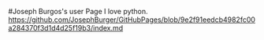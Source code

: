 #Joseph Burgos's user Page
I love python.
https://github.com/JosephBurger/GitHubPages/blob/9e2f91eedcb4982fc00a284370f3d1d4d25f19b3/index.md
